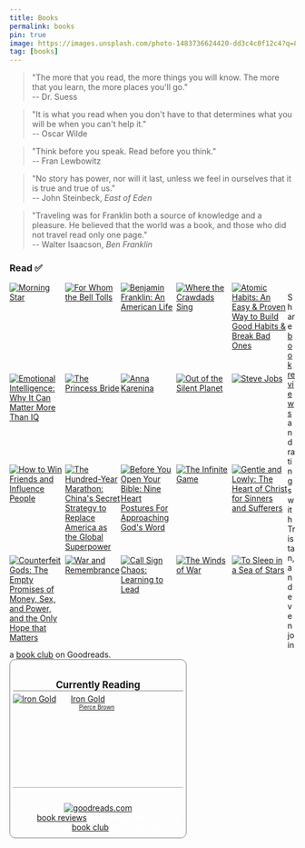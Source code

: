 ```yaml
---
title: Books
permalink: books
pin: true
image: https://images.unsplash.com/photo-1483736624420-dd3c4c0f12c4?q=80&w=1935&auto=format&fit=crop&ixlib=rb-4.0.3&ixid=M3wxMjA3fDB8MHxwaG90by1wYWdlfHx8fGVufDB8fHx8fA%3D%3D
tag: [books]
---
```

> "The more that you read, the more things you will know. The more that you learn, the more places you'll go." <br>-- Dr. Suess

> "It is what you read when you don't have to that determines what you will be when you can't help it." <br>-- Oscar Wilde

> "Think before you speak. Read before you think." <br>-- Fran Lewbowitz

> "No story has power, nor will it last, unless we feel in ourselves that it is true and true of us." <br>-- John Steinbeck, *East of Eden*

> "Traveling was for Franklin both a source of knowledge and a pleasure. He believed that the world was a book, and those who did not travel read only one page."<br>-- Walter Isaacson, *Ben Franklin*

### Read ✅

  <style type="text/css" media="screen">
    .gr_grid_container {
      /* customize grid container div here. eg: width: 500px; */
    }

    .gr_grid_book_container {
      /* customize book cover container div here */
      float: left;
      width: 98px;
      height: 160px;
      padding: 0px 0px;
      overflow: hidden;
    }
  </style>
  <div id="gr_grid_widget_1694570683">
    <!-- Show static html as a placeholder in case js is not enabled - javascript include will override this if things work -->
      <div class="gr_grid_container">
<div class="gr_grid_book_container"><a title="Morning Star (Red Rising Saga, #3)" rel="nofollow" href="https://www.goodreads.com/book/show/18966806-morning-star"><img alt="Morning Star" border="0" src="https://i.gr-assets.com/images/S/compressed.photo.goodreads.com/books/1461354277l/18966806._SX98_.jpg" /></a></div>
<div class="gr_grid_book_container"><a title="For Whom the Bell Tolls" rel="nofollow" href="https://www.goodreads.com/book/show/46170.For_Whom_the_Bell_Tolls"><img alt="For Whom the Bell Tolls" border="0" src="https://i.gr-assets.com/images/S/compressed.photo.goodreads.com/books/1492591524l/46170._SX98_.jpg" /></a></div>
<div class="gr_grid_book_container"><a title="Benjamin Franklin: An American Life" rel="nofollow" href="https://www.goodreads.com/book/show/10883.Benjamin_Franklin"><img alt="Benjamin Franklin: An American Life" border="0" src="https://i.gr-assets.com/images/S/compressed.photo.goodreads.com/books/1630510455l/10883._SX98_.jpg" /></a></div>
<div class="gr_grid_book_container"><a title="Where the Crawdads Sing" rel="nofollow" href="https://www.goodreads.com/book/show/36809135-where-the-crawdads-sing"><img alt="Where the Crawdads Sing" border="0" src="https://i.gr-assets.com/images/S/compressed.photo.goodreads.com/books/1582135294l/36809135._SX98_.jpg" /></a></div>
<div class="gr_grid_book_container"><a title="Atomic Habits: An Easy & Proven Way to Build Good Habits & Break Bad Ones" rel="nofollow" href="https://www.goodreads.com/book/show/40121378-atomic-habits"><img alt="Atomic Habits: An Easy & Proven Way to Build Good Habits & Break Bad Ones" border="0" src="https://i.gr-assets.com/images/S/compressed.photo.goodreads.com/books/1655988385l/40121378._SX98_.jpg" /></a></div>
<div class="gr_grid_book_container"><a title="Emotional Intelligence: Why It Can Matter More Than IQ" rel="nofollow" href="https://www.goodreads.com/book/show/26329.Emotional_Intelligence"><img alt="Emotional Intelligence: Why It Can Matter More Than IQ" border="0" src="https://i.gr-assets.com/images/S/compressed.photo.goodreads.com/books/1388185411l/26329._SX98_.jpg" /></a></div>
<div class="gr_grid_book_container"><a title="The Princess Bride" rel="nofollow" href="https://www.goodreads.com/book/show/21787.The_Princess_Bride"><img alt="The Princess Bride" border="0" src="https://i.gr-assets.com/images/S/compressed.photo.goodreads.com/books/1327903636l/21787._SX98_.jpg" /></a></div>
<div class="gr_grid_book_container"><a title="Anna Karenina" rel="nofollow" href="https://www.goodreads.com/book/show/151.Anna_Karenina"><img alt="Anna Karenina" border="0" src="https://i.gr-assets.com/images/S/compressed.photo.goodreads.com/books/1657540103l/151._SX98_.jpg" /></a></div>
<div class="gr_grid_book_container"><a title="Out of the Silent Planet (The Space Trilogy, #1)" rel="nofollow" href="https://www.goodreads.com/book/show/25350.Out_of_the_Silent_Planet"><img alt="Out of the Silent Planet" border="0" src="https://i.gr-assets.com/images/S/compressed.photo.goodreads.com/books/1310984018l/25350._SX98_.jpg" /></a></div>
<div class="gr_grid_book_container"><a title="Steve Jobs" rel="nofollow" href="https://www.goodreads.com/book/show/11084145-steve-jobs"><img alt="Steve Jobs" border="0" src="https://i.gr-assets.com/images/S/compressed.photo.goodreads.com/books/1511288482l/11084145._SX98_.jpg" /></a></div>
<div class="gr_grid_book_container"><a title="How to Win Friends and Influence People" rel="nofollow" href="https://www.goodreads.com/book/show/4865.How_to_Win_Friends_and_Influence_People"><img alt="How to Win Friends and Influence People" border="0" src="https://i.gr-assets.com/images/S/compressed.photo.goodreads.com/books/1442726934l/4865._SX98_.jpg" /></a></div>
<div class="gr_grid_book_container"><a title="The Hundred-Year Marathon: China's Secret Strategy to Replace America as the Global Superpower" rel="nofollow" href="https://www.goodreads.com/book/show/20696000-the-hundred-year-marathon"><img alt="The Hundred-Year Marathon: China's Secret Strategy to Replace America as the Global Superpower" border="0" src="https://i.gr-assets.com/images/S/compressed.photo.goodreads.com/books/1413778149l/20696000._SX98_.jpg" /></a></div>
<div class="gr_grid_book_container"><a title="Before You Open Your Bible: Nine Heart Postures For Approaching God's Word" rel="nofollow" href="https://www.goodreads.com/book/show/44076166-before-you-open-your-bible"><img alt="Before You Open Your Bible: Nine Heart Postures For Approaching God's Word" border="0" src="https://i.gr-assets.com/images/S/compressed.photo.goodreads.com/books/1550693460l/44076166._SX98_.jpg" /></a></div>
<div class="gr_grid_book_container"><a title="The Infinite Game" rel="nofollow" href="https://www.goodreads.com/book/show/38390751-the-infinite-game"><img alt="The Infinite Game" border="0" src="https://i.gr-assets.com/images/S/compressed.photo.goodreads.com/books/1571114448l/38390751._SY160_.jpg" /></a></div>
<div class="gr_grid_book_container"><a title="Gentle and Lowly: The Heart of Christ for Sinners and Sufferers" rel="nofollow" href="https://www.goodreads.com/book/show/52891090-gentle-and-lowly"><img alt="Gentle and Lowly: The Heart of Christ for Sinners and Sufferers" border="0" src="https://i.gr-assets.com/images/S/compressed.photo.goodreads.com/books/1571689979l/52891090._SX98_SY160_.jpg" /></a></div>
<div class="gr_grid_book_container"><a title="Counterfeit Gods: The Empty Promises of Money, Sex, and Power, and the Only Hope that Matters" rel="nofollow" href="https://www.goodreads.com/book/show/6403690-counterfeit-gods"><img alt="Counterfeit Gods: The Empty Promises of Money, Sex, and Power, and the Only Hope that Matters" border="0" src="https://i.gr-assets.com/images/S/compressed.photo.goodreads.com/books/1347522118l/6403690._SX98_.jpg" /></a></div>
<div class="gr_grid_book_container"><a title="War and Remembrance (The Henry Family, #2)" rel="nofollow" href="https://www.goodreads.com/book/show/42986.War_and_Remembrance"><img alt="War and Remembrance" border="0" src="https://i.gr-assets.com/images/S/compressed.photo.goodreads.com/books/1422331351l/42986._SX98_.jpg" /></a></div>
<div class="gr_grid_book_container"><a title="Call Sign Chaos: Learning to Lead" rel="nofollow" href="https://www.goodreads.com/book/show/46037714-call-sign-chaos"><img alt="Call Sign Chaos: Learning to Lead" border="0" src="https://i.gr-assets.com/images/S/compressed.photo.goodreads.com/books/1567180465l/46037714._SX98_.jpg" /></a></div>
<div class="gr_grid_book_container"><a title="The Winds of War (The Henry Family, #1)" rel="nofollow" href="https://www.goodreads.com/book/show/21484.The_Winds_of_War"><img alt="The Winds of War" border="0" src="https://i.gr-assets.com/images/S/compressed.photo.goodreads.com/books/1442187661l/21484._SX98_.jpg" /></a></div>
<div class="gr_grid_book_container"><a title="To Sleep in a Sea of Stars (Fractalverse, #1)" rel="nofollow" href="https://www.goodreads.com/book/show/48829708-to-sleep-in-a-sea-of-stars"><img alt="To Sleep in a Sea of Stars" border="0" src="https://i.gr-assets.com/images/S/compressed.photo.goodreads.com/books/1583523112l/48829708._SX98_.jpg" /></a></div>
<noscript><br/>Share <a rel="nofollow" href="/">book reviews</a> and ratings with Tristan, and even join a <a rel="nofollow" href="https://www.goodreads.com/group">book club</a> on Goodreads.</noscript>
</div>

</div>
<script src="https://www.goodreads.com/review/grid_widget/155326888.Tristan's%20bookshelf:%20read?cover_size=medium&hide_link=&hide_title=true&num_books=200&order=d&shelf=read&sort=date_read&widget_id=1694570683" type="text/javascript" charset="utf-8"></script>

<!-- End of grid widget -->


  <!-- Show static HTML/CSS as a placeholder in case js is not enabled - javascript include will override this if things work -->
  <style type="text/css" media="screen">
.gr_custom_container_1694572658 {
/* customize your Goodreads widget container here*/
border: 1px solid gray;
border-radius:10px;
padding: 10px 5px 10px 5px;
background-color: transparent;
color: #fff;
width: 300px
}
.gr_custom_header_1694572658 {
/* customize your Goodreads header here*/
border-bottom: 1px solid gray;
width: 100%;
margin-bottom: 5px;
text-align: center;
font-size: 120%
}
.gr_custom_each_container_1694572658 {
/* customize each individual book container here */
width: 100%;
clear: both;
margin-bottom: 10px;
overflow: auto;
padding-bottom: 4px;
border-bottom: 1px solid #aaa;
}
.gr_custom_book_container_1694572658 {
/* customize your book covers here */
overflow: hidden;
height: 160px;
  float: left;
  margin-right: 4px;
  width: 98px;
}
.gr_custom_author_1694572658 {
/* customize your author names here */
font-size: 10px;
}
.gr_custom_tags_1694572658 {
/* customize your tags here */
font-size: 10px;
color: gray;
}
.gr_custom_rating_1694572658 {
/* customize your rating stars here */
float: right;
}
</style>

  <div id="gr_custom_widget_1694572658">
      <div class="gr_custom_container_1694572658">
<h2 class="gr_custom_header_1694572658">
<a style="text-decoration: none;" rel="nofollow" href="https://www.goodreads.com/review/list/155326888-tristan?shelf=currently-reading&amp;utm_medium=api&amp;utm_source=custom_widget">Currently Reading</a>
</h2>
  <div class="gr_custom_each_container_1694572658">
      <div class="gr_custom_book_container_1694572658">
        <a title="Iron Gold (Red Rising Saga, #4)" rel="nofollow" href="https://www.goodreads.com/review/show/5838112932?utm_medium=api&amp;utm_source=custom_widget"><img alt="Iron Gold" border="0" src="https://i.gr-assets.com/images/S/compressed.photo.goodreads.com/books/1482475064l/33257757._SX98_.jpg" /></a>
      </div>
      <div class="gr_custom_title_1694572658">
        <a rel="nofollow" href="https://www.goodreads.com/review/show/5838112932?utm_medium=api&amp;utm_source=custom_widget">Iron Gold</a>
      </div>
      <div class="gr_custom_author_1694572658">
        by <a rel="nofollow" href="https://www.goodreads.com/author/show/6474348.Pierce_Brown">Pierce Brown</a>
      </div>
  </div>
<br style="clear: both"/>
<center>
<a rel="nofollow" href="https://www.goodreads.com/"><img alt="goodreads.com" style="border:0" src="https://s.gr-assets.com/images/widget/widget_logo.gif" /></a>
</center>
<noscript>
Share <a rel="nofollow" href="https://www.goodreads.com/">book reviews</a> and ratings with Tristan, and even join a <a rel="nofollow" href="https://www.goodreads.com/group">book club</a> on Goodreads.
</noscript>
</div>

  </div>
  <script src="https://www.goodreads.com/review/custom_widget/155326888.Currently%20Reading?cover_position=left&cover_size=medium&num_books=5&order=a&shelf=currently-reading&show_author=1&show_cover=1&show_rating=0&show_review=0&show_tags=0&show_title=1&sort=date_added&widget_bg_color=FFFFFF&widget_bg_transparent=true&widget_border_width=1&widget_id=1694572658&widget_text_color=fff&widget_title_size=medium&widget_width=medium" type="text/javascript" charset="utf-8"></script>
